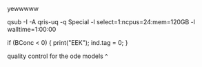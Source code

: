 yewwwww

qsub -I -A qris-uq -q Special -l select=1:ncpus=24:mem=120GB -l walltime=1:00:00


if (BConc < 0) {
  print("EEK");
  ind.tag = 0;
  }

  quality control for the ode models ^
